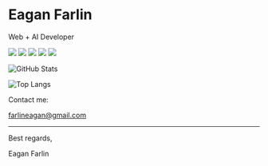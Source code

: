 # **Eagan Farlin**

Web + AI Developer

![](https://img.shields.io/badge/HTML-informational?style=flat&logo=html5&logoColor=white&labelColor=4f4f4f&color=3f3f3f)
![](https://img.shields.io/badge/CSS-informational?style=flat&logo=css3&logoColor=white&labelColor=4f4f4f&color=3f3f3f)
![](https://img.shields.io/badge/Javascript-informational?style=flat&logo=javascript&logoColor=white&labelColor=4f4f4f&color=3f3f3f)
![](https://img.shields.io/badge/React-informational?style=flat&logo=react&logoColor=white&&abelColor=4f4f4f&color=3f3f3f)
![](https://img.shields.io/badge/Python-informational?style=flat&logo=python&logoColor=white&&abelColor=4f4f4f&color=3f3f3f)

![GitHub Stats](https://github-readme-stats.vercel.app/api/?username=eaganfarlin&count_private=true&showicons=true)

![Top Langs](https://github-readme-stats.vercel.app/api/top-langs/?username=eaganfarlin&layout=compact&showicons=true)

Contact me:

[farlineagan@gmail.com](mailto:farlineagan@gmail.com "email")

<hr/>

Best regards,

Eagan Farlin
